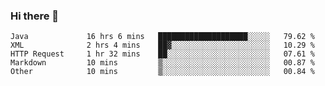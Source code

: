 ### Hi there 👋

<!--
**urzz/urzz** is a ✨ _special_ ✨ repository because its `README.md` (this file) appears on your GitHub profile.

Here are some ideas to get you started:

- 🔭 I’m currently working on ...
- 🌱 I’m currently learning ...
- 👯 I’m looking to collaborate on ...
- 🤔 I’m looking for help with ...
- 💬 Ask me about ...
- 📫 How to reach me: ...
- 😄 Pronouns: ...
- ⚡ Fun fact: ...
-->

<!--START_SECTION:waka-->

```text
Java             16 hrs 6 mins   ████████████████████░░░░░   79.62 %
XML              2 hrs 4 mins    ██▓░░░░░░░░░░░░░░░░░░░░░░   10.29 %
HTTP Request     1 hr 32 mins    ██░░░░░░░░░░░░░░░░░░░░░░░   07.61 %
Markdown         10 mins         ▒░░░░░░░░░░░░░░░░░░░░░░░░   00.87 %
Other            10 mins         ▒░░░░░░░░░░░░░░░░░░░░░░░░   00.84 %
```

<!--END_SECTION:waka-->

